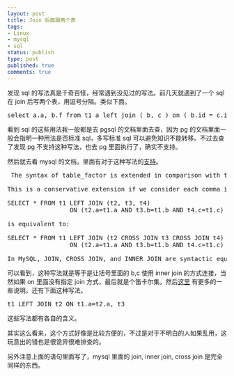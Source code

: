 ```yaml
---
layout: post
title: Join 后面跟两个表
tags:
- Linux
- mysql
- sql
status: publish
type: post
published: true
comments: true
---
```


发现 sql 的写法真是千奇百怪，经常遇到没见过的写法。前几天就遇到了一个 sql 在 join 后写两个表，用逗号分隔。类似下面。



<pre class="prettyprint lang-sql">
select a.a, b.f from t1 a left join ( b, c ) on ( b.id = c.id and b.a = a.a )
</pre>


看到 sql 的这些用法我一般都是去 pgsql 的文档里面去查，因为 pg 的文档里面一般会指明一种用法是否标准 sql，多写标准 sql 可以避免知识不能转移。不过去查了发现 pg 不支持这种写法，也去 pg 里面执行了，确实不支持。


然后就去看 mysql 的文档，里面有对于这种写法的<a href="http://dev.mysql.com/doc/refman/5.1/en/join.html">支持</a>。



<pre class="prettyprint lang-text">
 The syntax of table_factor is extended in comparison with the SQL Standard. The latter accepts only table_reference, not a list of them inside a pair of parentheses.

This is a conservative extension if we consider each comma in a list of table_reference items as equivalent to an inner join. For example:

SELECT * FROM t1 LEFT JOIN (t2, t3, t4)
                 ON (t2.a=t1.a AND t3.b=t1.b AND t4.c=t1.c)

is equivalent to:

SELECT * FROM t1 LEFT JOIN (t2 CROSS JOIN t3 CROSS JOIN t4)
                 ON (t2.a=t1.a AND t3.b=t1.b AND t4.c=t1.c)

In MySQL, JOIN, CROSS JOIN, and INNER JOIN are syntactic equivalents (they can replace each other). In standard SQL, they are not equivalent. INNER JOIN is used with an ON clause, CROSS JOIN is used otherwise. 
</pre>


可以看到，这种写法就是等于是让括号里面的 b,c 使用 inner join 的方式连接，当然如果 on 里面没有指定 join 方式，最后就是个笛卡尔集。然后<a href="http://dev.mysql.com/doc/refman/5.1/en/nested-join-optimization.html">这里</a> 有更多的一些说明，还有下面这种写法。



<pre class="prettyprint lang-sql">
t1 LEFT JOIN t2 ON t1.a=t2.a, t3
</pre>


这些写法都有各自的含义。


其实这么看来，这个方式好像是比较方便的，不过是对于不明白的人如果乱用，这玩意出的错也是很诡异很难排查的。


另外注意上面的语句里面写了，mysql 里面的 join, inner join, cross join 是完全同样的东西。


